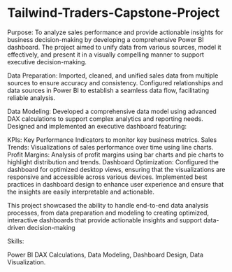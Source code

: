 # Tailwind-Traders-Capstone-Project

Purpose: To analyze sales performance and provide actionable insights for business decision-making by developing a comprehensive Power BI dashboard. The project aimed to unify data from various sources, model it effectively, and present it in a visually compelling manner to support executive decision-making.

Data Preparation: Imported, cleaned, and unified sales data from multiple sources to ensure accuracy and consistency. Configured relationships and data sources in Power BI to establish a seamless data flow, facilitating reliable analysis.

Data Modeling: Developed a comprehensive data model using advanced DAX calculations to support complex analytics and reporting needs. Designed and implemented an executive dashboard featuring:

KPIs: Key Performance Indicators to monitor key business metrics.
Sales Trends: Visualizations of sales performance over time using line charts.
Profit Margins: Analysis of profit margins using bar charts and pie charts to highlight distribution and trends.
Dashboard Optimization: Configured the dashboard for optimized desktop views, ensuring that the visualizations are responsive and accessible across various devices. Implemented best practices in dashboard design to enhance user experience and ensure that the insights are easily interpretable and actionable.

This project showcased the ability to handle end-to-end data analysis processes, from data preparation and modeling to creating optimized, interactive dashboards that provide actionable insights and support data-driven decision-making


Skills:

Power BI
DAX Calculations,
Data Modeling,
Dashboard Design,
Data Visualization.

